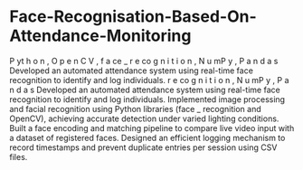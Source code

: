 # Face-Recognisation-Based-On-Attendance-Monitoring
P yt h o n , O p e n C V , f a ce _ r e co g n i t i o n , N u mP y , P a n d a s Developed an automated attendance system using real-time face recognition to identify and log individuals. 
r e co g n i t i o n , N u mP y , P a n d a s
Developed an automated attendance system using real-time face recognition to identify and log individuals.
Implemented image processing and facial recognition using Python libraries (face
_
recognition and OpenCV), achieving
accurate detection under varied lighting conditions.
Built a face encoding and matching pipeline to compare live video input with a dataset of registered faces.
Designed an efficient logging mechanism to record timestamps and prevent duplicate entries per session using CSV
files.
